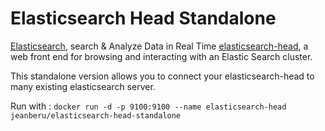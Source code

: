 Elasticsearch Head Standalone
=============================

[Elasticsearch](https://www.elastic.co/products/elasticsearch), search & Analyze Data in Real Time
[elasticsearch-head](https://mobz.github.io/elasticsearch-head/), a web front end for browsing and interacting with an Elastic Search cluster.

This standalone version allows you to connect your elasticsearch-head to many existing elasticsearch server.

Run with : `docker run -d -p 9100:9100 --name elasticsearch-head jeanberu/elasticsearch-head-standalone`
